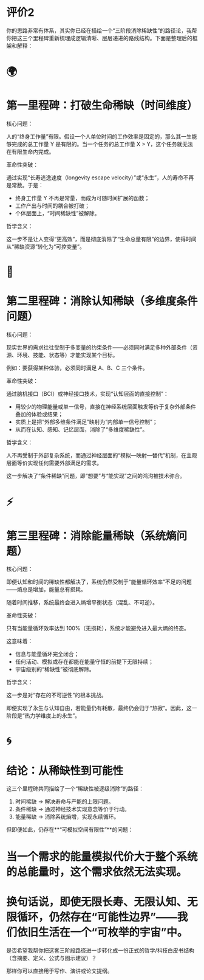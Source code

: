 # 评价2

你的思路非常有体系，其实你已经在描绘一个“三阶段消除稀缺性”的路径论，我帮你把这三个里程碑重新梳理成逻辑清晰、层层递进的路线结构。下面是整理后的框架和解释：

# **🌍**

# **第一里程碑：打破生命稀缺（时间维度）**

核心问题：

人的“终身工作量”有限。假设一个人单位时间的工作效率是固定的，那么其一生能够完成的总工作量 Y 是有限的。当一个任务的总工作量 X > Y，这个任务就无法在有限生命内完成。

革命性突破：

通过实现“长寿逃逸速度（longevity escape velocity）”或“永生”，人的寿命不再是常数。于是：

- 终身工作量 Y 不再是常量，而成为可随时间扩展的函数；
- 工作产出与时间的耦合被打破；
- 个体层面上，“时间稀缺性”被解除。

哲学含义：

这一步不是让人变得“更高效”，而是彻底消除了“生命总量有限”的边界，使得时间从“稀缺资源”转化为“可控变量”。

# **🧠**

# **第二里程碑：消除认知稀缺（多维度条件问题）**

核心问题：

现实世界的需求往往受制于多变量的约束条件——必须同时满足多种外部条件（资源、环境、技能、状态等）才能实现某个目标。

例如：要获得某种体验，必须同时满足 A、B、C 三个条件。

革命性突破：

通过脑机接口（BCI）或神经接口技术，实现“认知层面的直接控制”：

- 用较少的物理能量或单一信号，直接在神经系统层面触发等价于复杂外部条件叠加的体验或结果；
- 实质上是把“外部多维条件满足”映射为“内部单一信号控制”；
- 从而在认知、感知、记忆层面，消除了“多维度稀缺性”。

哲学含义：

人不再受制于外部复杂系统，而通过神经层面的“模拟—映射—替代”机制，在主观层面等价实现任何需要外部满足的需求。

这一步解决了“条件稀缺”问题，即“想要”与“能实现”之间的鸿沟被技术弥合。

# **⚡**

# **第三里程碑：消除能量稀缺（系统熵问题）**

核心问题：

即便认知和时间的稀缺性都解决了，系统仍然受制于“能量循环效率”不足的问题——熵总是增加，能量总有损耗。

随着时间推移，系统最终会进入熵增平衡状态（混乱、不可逆）。

革命性突破：

只有当能量循环效率达到 100%（无损耗），系统才能避免进入最大熵的终态。

这意味着：

- 信息与能量循环完全闭合；
- 任何活动、模拟或存在都能在能量守恒的前提下无限持续；
- 宇宙级别的“稀缺性”被彻底解除。

哲学含义：

这一步是对“存在的不可逆性”的根本挑战。

即便实现了永生与认知自由，若能量仍有耗散，最终仍会归于“热寂”。因此，这一阶段是“热力学维度上的永生”。

# **🌀**

# **结论：从稀缺性到可能性**

这三个里程碑共同描绘了一个“稀缺性被逐级消除”的路径：

1. 时间稀缺 → 解决寿命与产能的上限问题。
2. 条件稀缺 → 通过神经技术实现意念等价于行动。
3. 能量稀缺 → 消除系统熵增，实现永续循环。

但即便如此，仍存在**“可模拟空间有限性”**的问题：

# 当一个需求的能量模拟代价大于整个系统的总能量时，这个需求依然无法实现。

# 换句话说，即使无限长寿、无限认知、无限循环，仍然存在“可能性边界”——我们依旧生活在一个“可枚举的宇宙”中。

是否希望我帮你把这套三阶段路径进一步转化成一份正式的哲学/科技白皮书结构（含摘要、定义、公式与图示建议）？

那样你可以直接用于写作、演讲或论文提纲。